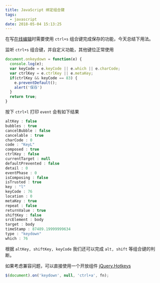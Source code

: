 ```yaml
---
title: JavaScript 绑定组合键
tags:
  - javascript
date: 2018-05-04 15:13:25
---
```



在写[在线编辑](/run/)时需要使用 `ctrl+s` 组合键完成保存的功能，今天总结下用法。
<!-- more --><!-- toc -->

监听 `ctrl+s` 组合键，并自定义功能，其他键位正常使用
```javascript
document.onkeydown = function(e) {
  console.log(e);
  var keyCode = e.keyCode || e.which || e.charCode;
  var ctrlKey = e.ctrlKey || e.metaKey;
  if(ctrlKey && keyCode == 83) {
    e.preventDefault();
    alert('保存')
  }
  return true;
}
```

按下 `ctrl+l` 打印 `event` 会有如下结果

```java
altKey : false
bubbles : true
cancelBubble : false
cancelable : true
charCode : 0
code : "KeyL"
composed : true
ctrlKey : false
currentTarget : null
defaultPrevented : false
detail : 0
eventPhase : 0
isComposing : false
isTrusted : true
key : "l"
keyCode : 76
location : 0
metaKey : true
repeat : false
returnValue : true
shiftKey : false
srcElement : body
target : body
timeStamp : 87489.19999999634
type : "keydown"
which : 76
```

根据 `altKey, shiftKey, keyCode` 我们还可以完成 `alt, shift` 等组合键的判断。

如果考虑兼容问题，可以直接使用一个开放组件 [jQuery.Hotkeys](https://github.com/jeresig/jquery.hotkeys)

```javascript
$(document).on('keydown', null, 'ctrl+a', fn);
```

